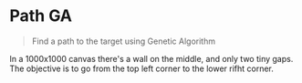 # Path GA
> Find a path to the target using Genetic Algorithm

In a 1000x1000 canvas there's a wall on the middle, and only two tiny gaps.
The objective is to go from the top left corner to the lower rifht corner.
